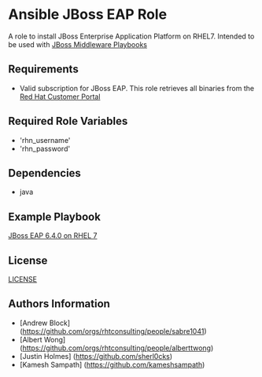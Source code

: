 Ansible JBoss EAP Role
=================

A role to install JBoss Enterprise Application Platform on RHEL7. Intended to be used with [JBoss Middleware Playbooks](https://github.com/rhtconsulting/ansible-middleware-playbooks)

Requirements
------------

- Valid subscription for JBoss EAP. This role retrieves all binaries from the [Red Hat Customer Portal](https://access.redhat.com/downloads/)

Required Role Variables
--------------

- 'rhn_username'
- 'rhn_password'

Dependencies
------------

- java

Example Playbook
----------------

[JBoss EAP 6.4.0 on RHEL 7](https://github.com/rhtconsulting/ansible-middleware-playbooks/blob/master/eap6.4-centos7.yml)

License
-------

[LICENSE](./LICENSE)

Authors Information
------------------

* [Andrew Block] (https://github.com/orgs/rhtconsulting/people/sabre1041)
* [Albert Wong] (https://github.com/orgs/rhtconsulting/people/alberttwong)
* [Justin Holmes] (https://github.com/sherl0cks)
* [Kamesh Sampath] (https://github.com/kameshsampath)
